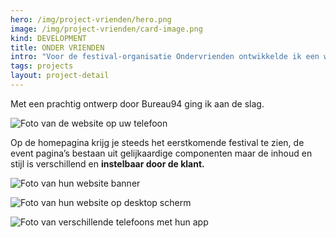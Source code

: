 ```yaml
---
hero: /img/project-vrienden/hero.png
image: /img/project-vrienden/card-image.png
kind: DEVELOPMENT
title: ONDER VRIENDEN
intro: "Voor de festival-organisatie Ondervrienden ontwikkelde ik een website voor hun drie organisaties: Festival Onder Vrienden, Disco Onder Vrienden, Techno Onder Vrienden."
tags: projects
layout: project-detail
---
```


Met een prachtig ontwerp door Bureau94 ging ik aan de slag.

![Foto van de website op uw telefoon](/img/project-vrienden/card-image.png)

Op de homepagina krijg je steeds het eerstkomende festival te zien, de event pagina’s bestaan uit gelijkaardige componenten maar de inhoud en stijl is verschillend en **instelbaar door de klant.**

![Foto van hun website banner](/img/project-vrienden/foto-twee.png)

![Foto van hun website op desktop scherm](/img/project-vrienden/foto-drie.png)

![Foto van verschillende telefoons met hun app](/img/project-vrienden/foto-vier.png)